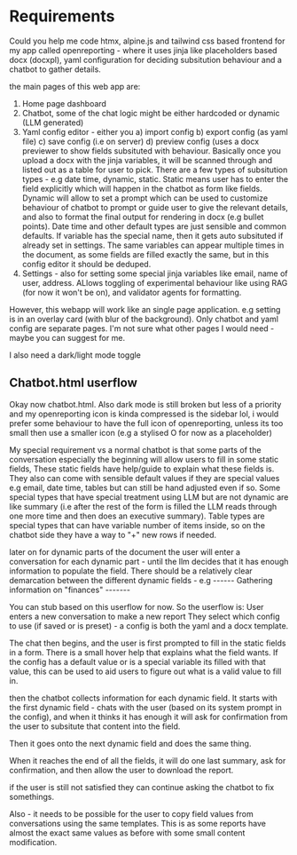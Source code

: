 # Requirements

Could you help me code htmx, alpine.js and tailwind css based frontend for my app called openreporting - where it uses jinja like placeholders based docx (docxpl), yaml configuration for deciding subsitution behaviour and a chatbot to gather details.


the main pages of this web app are:
1) Home page dashboard
2) Chatbot, some of the chat logic might be either hardcoded or dynamic (LLM generated)
3) Yaml config editor - either you a) import config b) export config (as yaml file) c) save config (i.e on server) d) preview config (uses a docx previewer to show fields subsituted with behaviour. Basically once you upload a docx with the jinja variables, it will be scanned through and listed out as a table for user to pick. There are a few types of subsitution types - e.g date time, dynamic, static. Static means user has to enter the field explicitly which will happen in the chatbot as form like fields. Dynamic will allow to set a prompt which can be used to customize behaviour of chatbot to prompt or guide user to give the relevant details, and also to format the final output for rendering in docx (e.g bullet points). Date time and other default types are just sensible and common defaults. If variable has the special name, then it gets auto subsituted if already set in settings. The same variables can appear multiple times in the document, as some fields are filled exactly the same,  but in this config editor it should be deduped.
4) Settings - also for setting some special jinja variables like email, name of user, address. ALlows toggling of experimental behaviour like using RAG (for now it won't be on), and validator agents for formatting.

However, this webapp will work like an single page application. e.g setting is in an overlay card (with blur of the background). Only chatbot and yaml config are separate pages. I'm not sure what other pages I would need - maybe you can suggest for me.

I also need a dark/light mode toggle

## Chatbot.html userflow

Okay now chatbot.html. Also dark mode is still broken but less of a priority and my openreporting icon is kinda compressed is the sidebar lol, i would prefer some behaviour to have the full icon of openreporting, unless its too small then use a smaller icon (e.g a stylised O for now as a placeholder)

My special requirement vs a normal chatbot is that some parts of the conversation especially the beginning will allow users to fill in some static fields, These static fields have help/guide to explain what these fields is. They also can come with sensible default values if they are special values e.g email, date time, tables but can still be hand adjusted even if so. Some special types that have special treatment using LLM but are not dynamic are like summary (i.e after the rest of the form is filled the LLM reads through one more time and then does an executive summary). Table types are special types that can have variable number of items inside, so on the chatbot side they have a way to "+" new rows if needed. 


later on for dynamic parts of the document the user will enter a conversation for each dynamic part - until the llm decides that it has enough information to populate the field. There should be a relatively clear demarcation between the different dynamic fields - e.g ------ Gathering information on "finances" -------

You can stub based on this userflow for now.
So the userflow is:
User enters a new conversation to make a new report
They select which config to use (if saved or is preset) - a config is both the yaml and a docx template.

The chat then begins, and the user is first prompted to fill in the static fields in a form. There is a small hover help that explains what the field wants. If the config has a default value or is a special variable its filled with that value, this can be used to aid users to figure out what is a valid value to fill in.

then the chatbot collects information for each dynamic field. It starts with the first dynamic field - chats with the user (based on its system prompt in the config), and when it thinks it has enough it will ask for confirmation from the user to subsitute that content into the field.

Then it goes onto the next dynamic field and does the same thing.

When it reaches the end of all the fields, it will do one last summary, ask for confirmation, and then allow the user to download the report. 

if the user is still not satisfied they can continue asking the chatbot to fix somethings.


Also - it needs to be possible for the user to copy field values from conversations using the same templates. This is as some reports have almost the exact same values as before with some small content modification.

